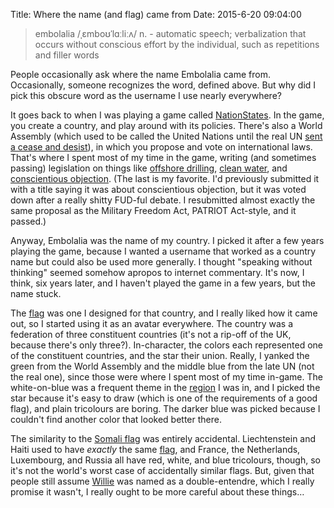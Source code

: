 Title: Where the name (and flag) came from
Date: 2015-6-20 09:04:00

> embolalia /ˌɛmboʊˈlɑːliːʌ/ n. - automatic speech; verbalization that
> occurs without conscious effort by the individual, such as repetitions and
> filler words

People occasionally ask where the name Embolalia came from. Occasionally,
someone recognizes the word, defined above. But why did I pick this obscure
word as the username I use nearly everywhere?

It goes back to when I was playing a game called
[NationStates](http://nationstates.net). In the game, you create a country, and
play around with its policies. There's also a World Assembly (which used to be
called the United Nations until the real UN
[sent a cease and desist](http://www.maxbarry.com/2008/04/02/news.html)), in
which you propose and vote on international laws. That's where I spent most of
my time in the game, writing (and sometimes passing) legislation on things like
[offshore drilling](http://www.nationstates.net/page=WA_past_resolutions/council=1/start=94),
[clean water](http://www.nationstates.net/page=WA_past_resolutions/council=1/start=106),
and [conscientious objection](http://www.nationstates.net/page=WA_past_resolutions/council=1/start=131).
(The last is my favorite. I'd previously submitted it with a title saying it
was about conscientious objection, but it was voted down after a really shitty
FUD-ful debate. I resubmitted almost exactly the same proposal as the Military
Freedom Act, PATRIOT Act-style, and it passed.)

Anyway, Embolalia was the name of my country. I picked it after a few years
playing the game, because I wanted a username that worked as a country name but
could also be used more generally. I thought "speaking without thinking" seemed
somehow apropos to internet commentary. It's now, I think, six years later, and
I haven't played the game in a few years, but the name stuck.

The [flag](/assets/Flag_of_Embolalia.svg) was one I designed for that country,
and I really liked how it came out, so I started using it as an avatar
everywhere.  The country was a federation of three constituent countries (it's
not a rip-off of the UK, because there's only three?).  In-character, the
colors each represented one of the constituent countries, and the star their
union. Really, I yanked the green from the World Assembly and the middle blue
from the late UN (not the real one), since those were where I spent most of my
time in-game. The white-on-blue was a frequent theme in the
[region](http://www.nationstates.net/region=international_democratic_union) I
was in, and I picked the star because it's easy to draw (which is one of the
requirements of a good flag), and plain tricolours are boring. The darker blue
was picked because I couldn't find another color that looked better there.

The similarity to the [Somali flag](/assets/Flag_of_Somalia.svg) was entirely
accidental. Liechtenstein and Haiti used to have *exactly* the same
[flag](/assets/Flag_of_Liechtenstein_and_Haiti.svg), and France, the Netherlands,
Luxembourg, and Russia all have red, white, and blue tricolours, though, so
it's not the world's worst case of accidentally similar flags. But, given that
people still assume [Willie](http://willie.dftba.net) was named as a
double-entendre, which I really promise it wasn't, I really ought to be more
careful about these things…

